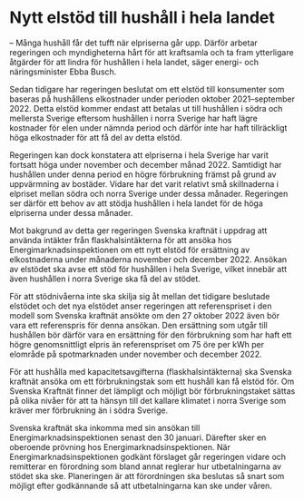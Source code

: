 # Nytt elstöd till hushåll i hela landet

– Många hushåll får det tufft när elpriserna går upp. Därför arbetar regeringen och myndigheterna hårt för att kraftsamla och ta fram ytterligare åtgärder för att lindra för hushållen i hela landet, säger energi\- och näringsminister Ebba Busch.

Sedan tidigare har regeringen beslutat om ett elstöd till konsumenter som baseras på hushållens elkostnader under perioden oktober 2021–september 2022\. Detta elstöd kommer endast att betalas ut till hushållen i södra och mellersta Sverige eftersom hushållen i norra Sverige har haft lägre kostnader för elen under nämnda period och därför inte har haft tillräckligt höga elkostnader för att få del av detta elstöd.

Regeringen kan dock konstatera att elpriserna i hela Sverige har varit fortsatt höga under november och december månad 2022\. Samtidigt har hushållen under denna period en högre förbrukning främst på grund av uppvärmning av bostäder. Vidare har det varit relativt små skillnaderna i elpriset mellan södra och norra Sverige under dessa månader. Regeringen ser därför ett behov av att stödja hushållen i hela landet för de höga elpriserna under dessa månader.

Mot bakgrund av detta ger regeringen Svenska kraftnät i uppdrag att använda intäkter från flaskhalsintäkterna för att ansöka hos Energimarknadsinspektionen om ett nytt elstöd för ersättning av elkostnaderna under månaderna november och december 2022\. Ansökan av elstödet ska avse ett stöd för hushållen i hela Sverige, vilket innebär att även hushållen i norra Sverige ska få del av stödet.

För att stödnivåerna inte ska skilja sig åt mellan det tidigare beslutade elstödet och det nya elstödet anser regeringen att referenspriset i den modell som Svenska kraftnät ansökte om den 27 oktober 2022 även bör vara ett referenspris för denna ansökan. Den ersättning som utgår till hushållen bör därför vara en ersättning för den förbrukning som har haft ett högre genomsnittligt elpris än referenspriset om 75 öre per kWh per elområde på spotmarknaden under november och december 2022\.

För att hushålla med kapacitetsavgifterna (flaskhalsintäkterna) ska Svenska kraftnät ansöka om ett förbrukningstak som ett hushåll kan få elstöd för. Om Svenska Kraftnät finner det lämpligt och möjligt bör förbrukningstaket sättas på olika nivåer för att ta hänsyn till det kallare klimatet i norra Sverige som kräver mer förbrukning än i södra Sverige.

Svenska kraftnät ska inkomma med sin ansökan till Energimarknadsinspektionen senast den 30 januari. Därefter sker en oberoende prövning hos Energimarknadsinspektionen. När Energimarknadsinspektionen godkänt förslaget går regeringen vidare och remitterar en förordning som bland annat reglerar hur utbetalningarna av stödet ska ske. Planeringen är att förordningen ska beslutas så snart som möjligt efter godkännande så att utbetalningarna kan ske under våren.
